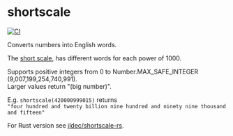 # shortscale
[![CI](https://github.com/jldec/shortscale/workflows/CI/badge.svg)](https://github.com/jldec/shortscale/actions)

Converts numbers into English words.

The [short scale](https://en.wikipedia.org/wiki/Long_and_short_scales#Comparison),
has different words for each power of 1000.

Supports positive integers from 0 to Number.MAX_SAFE_INTEGER (9,007,199,254,740,991).  
Larger values return "(big number)".

E.g. `shortscale(420000999015)` returns  
`"four hundred and twenty billion nine hundred and ninety nine thousand and fifteen"`

For Rust version see [jldec/shortscale-rs](https://github.com/jldec/shortscale-rs).